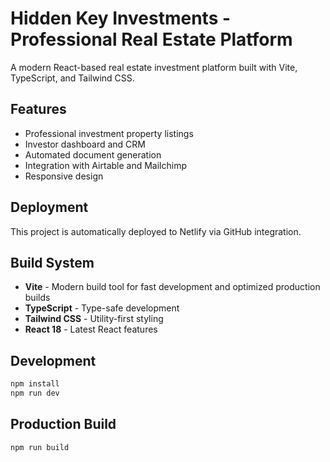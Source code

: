 # Hidden Key Investments - Professional Real Estate Platform

A modern React-based real estate investment platform built with Vite, TypeScript, and Tailwind CSS.

## Features
- Professional investment property listings
- Investor dashboard and CRM
- Automated document generation
- Integration with Airtable and Mailchimp
- Responsive design

## Deployment
This project is automatically deployed to Netlify via GitHub integration.

## Build System
- **Vite** - Modern build tool for fast development and optimized production builds
- **TypeScript** - Type-safe development
- **Tailwind CSS** - Utility-first styling
- **React 18** - Latest React features

## Development
```bash
npm install
npm run dev
```

## Production Build
```bash
npm run build
```